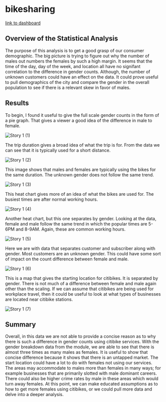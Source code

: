 # bikesharing
 
[link to dashboard](https://public.tableau.com/app/profile/noahkoala/viz/NYC_Citibike_Challenge_ND/Story1?publish=yes)

## Overview of the Statistical Analysis

The purpose of this analysis is to get a good grasp of our consumer demographic. The big picture is trying to figure out why the number of males out numbers the females by such a high margin. It seems that the time of the day, day of the week, and location all have no signifant correlation to the difference in gender counts. Although, the number of unknown customers could have an effect on the data. It could prove useful to pull demographics of the city and compare the gender in the overall population to see if there is a relevant skew in favor of males. 

## Results

To begin, I found it useful to give the full scale gender counts in the form of a pie graph. That gives a viewer a good idea of the difference in male to female.

![Story 1 (1)](https://user-images.githubusercontent.com/104074135/194221898-60171445-88ce-4783-b766-ec062bc97547.png)

The trip duration gives a broad idea of what the trip is for. From the data we can see that it is typically used for a short distance.

![Story 1 (2)](https://user-images.githubusercontent.com/104074135/194221912-9b5cf74d-385c-4136-9d71-d73f30432ac6.png)

This image shows that males and females are typically using the bikes for the same duration. The unknown gender does not follow the same trend.

![Story 1 (3)](https://user-images.githubusercontent.com/104074135/194221925-e096a4d5-7fb2-4ada-ac49-b4a2991aca27.png)

This heat chart gives more of an idea of what the bikes are used for. The busiest times are after normal working hours.

![Story 1 (4)](https://user-images.githubusercontent.com/104074135/194221937-1b67e50a-b349-43a2-9142-4e044d5ea611.png)

Another heat chart, but this one separates by gender. Looking at the data, female and male follow the same trend in which the popular times are 5-6PM and 8-9AM. Again, these are common working hours.

![Story 1 (5)](https://user-images.githubusercontent.com/104074135/194221948-9cea41b3-c851-4ac9-8ee1-3a8a9074596e.png)

Here we are with data that separates customer and subscriber along with gender. Most customers are an unknown gender. This could have some sort of impact on the count difference between female and male.

![Story 1 (6)](https://user-images.githubusercontent.com/104074135/194221956-0568b60a-ba38-49e7-8ee3-2bb8c38cbe86.png)

This is a map that gives the starting location for citibikes. It is separated by gender. There is not much of a difference between female and male again other than the scaling. If we can assume that citibikes are being used for workplace travel, then it could be useful to look at what types of businesses are located near citibike stations.

![Story 1 (7)](https://user-images.githubusercontent.com/104074135/194221964-9ba5c8f2-e60e-4b57-8b3a-0b652c9f615e.png)


## Summary

Overall, in this data we are not able to provide a concise reason as to why there is such a difference in gender counts using citibike services. With the gender breakdown data from the module, we are able to see that there is almost three times as many males as females. It is useful to show that concise difference because it shows that there is an untapped market. The start location could have a lot to do with females not using our services. The areas may accommodate to males more than females in many ways; for example businesses that are primarily slotted with male dominant careers. There could also be higher crime rates by male in these areas which would turn away females. At this point, we can make educated assumptions as to how to get more females using citibikes, or we could pull more data and delve into a deeper analysis.
